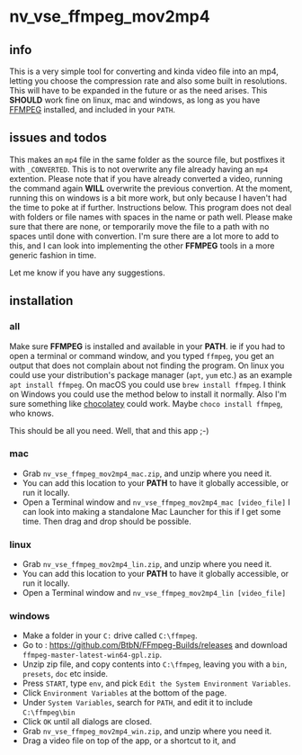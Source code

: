 # nv_vse_ffmpeg_mov2mp4

## info
This is a very simple tool for converting and kinda video file into an mp4, letting you choose 
the compression rate and also some built in resolutions. This will have to be expanded in the
future or as the need arises. This **SHOULD** work fine on linux, mac and windows, as long as
you have [FFMPEG](https://www.ffmpeg.org/) installed, and included in your `PATH`.

## issues and todos
This makes an `mp4` file in the same folder as the source file, but postfixes it with `_CONVERTED`.
This is to not overwrite any file already having an `mp4` extention. Please note that if you have
already converted a video, running the command again **WILL** overwrite the previous convertion.
At the moment, running this on windows is a bit more work, but only because I haven't had the 
time to poke at if further. Instructions below. 
This program does not deal with folders or file names with spaces in the name or path well.
Please make sure that there are none, or temporarily move the file to a path with no spaces
until done with convertion.
I'm sure there are a lot more to add to this, and I can look into implementing the other **FFMPEG**
tools in a more generic fashion in time.

Let me know if you have any suggestions. 

## installation
### all
Make sure **FFMPEG** is installed and available in your **PATH**. ie if you had to open a terminal or
command window, and you typed `ffmpeg`, you get an output that does not complain about not finding the
program. On linux you could use your distribution's package manager (`apt`, `yum` etc.) as an example
`apt install ffmpeg`. On macOS you could use `brew install ffmpeg`. I think on Windows you could use 
the method below to install it normally. Also I'm sure something like 
[chocolatey](https://chocolatey.org/) could work. Maybe `choco install ffmpeg`, who knows.

This should be all you need. Well, that and this app ;-)

### mac
- Grab `nv_vse_ffmpeg_mov2mp4_mac.zip`, and unzip where you need it.
- You can add this location to your **PATH** to have it globally accessible, or run it locally. 
- Open a Terminal window and `nv_vse_ffmpeg_mov2mp4_mac [video_file]`
I can look into making a standalone Mac Launcher for this if I get some time. Then drag and drop
should be possible.

### linux
- Grab `nv_vse_ffmpeg_mov2mp4_lin.zip`, and unzip where you need it.
- You can add this location to your **PATH** to have it globally accessible, or run it locally. 
- Open a Terminal window and `nv_vse_ffmpeg_mov2mp4_lin [video_file]`

### windows
- Make a folder in your `C:` drive called `C:\ffmpeg`.
- Go to : https://github.com/BtbN/FFmpeg-Builds/releases and download `ffmpeg-master-latest-win64-gpl.zip`.
- Unzip zip file, and copy contents into `C:\ffmpeg`, leaving you with a `bin`, `presets`, `doc` etc inside.
- Press `START`, type `env`, and pick `Edit the System Environment Variables`.
- Click `Environment Variables` at the bottom of the page.
- Under `System Variables`, search for `PATH`, and edit it to include `C:\ffmpeg\bin`
- Click `OK` until all dialogs are closed.
- Grab `nv_vse_ffmpeg_mov2mp4_win.zip`, and unzip where you need it.
- Drag a video file on top of the app, or a shortcut to it, and 
